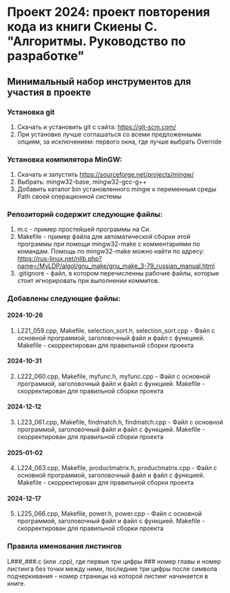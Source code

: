 # Проект 2024: проект повторения кода из книги Скиены С. "Алгоритмы. Руководство по разработке"
## Минимальный набор инструментов для участия в проекте
### Установка git
1. Скачать и установить git c сайта: https://git-scm.com/
2. При установке лучше соглашаться со всеми предложенными опциям, за исключением:
первого окна, где лучше выбрать Override
### Установка компилятора MinGW:

1. Скачать и запустить https://sourceforge.net/projects/mingw/
2. Выбрать: mingw32-base, mingw32-gcc-g++
3. Добавить каталог bin установленного mingw к переменным среды Path своей операционной системы

### Репозиторий содержит следующие файлы:
1. m.c - пример простейшей программы на Си.
2. Makefile - пример файла для автоматической сборки этой программы при помощи mingw32-make с комментариями по командам. Помощь по mingw32-make можно найти по адресу: https://rus-linux.net/nlib.php?name=/MyLDP/algol/gnu_make/gnu_make_3-79_russian_manual.html
3. .gitignore - файл, в котором перечисленны рабочие файлы, которые стоит игнорировать при выполнении коммитов.

### Добавлены следующие файлы:
#### 2024-10-26
1.  L221_059.cpp, Makefile, selection_sort.h, selection_sort.cpp - Файл с основной программой, заголовочный файл и файл с функцией. Makefile - скорректирован для правильной сборки проекта
#### 2024-10-31
2. L222_060.cpp, Makefile, myfunc.h, myfunc.cpp - Файл с основной программой, заголовочный файл и файл с функцией. Makefile - скорректирован для правильной сборки проекта
#### 2024-12-12
3. L223_061.cpp, Makefile, findmatch.h, findmatch.cpp - Файл с основной программой, заголовочный файл и файл с функцией. Makefile - скорректирован для правильной сборки проекта
#### 2025-01-02
4. L224_063.cpp, Makefile, productmatrix.h, productmatrix.cpp - Файл с основной программой, заголовочный файл и файл с функцией. Makefile - скорректирован для правильной сборки проекта
#### 2024-12-17
5. L225_066.cpp, Makefile, power.h, power.cpp - Файл с основной программой, заголовочный файл и файл с функцией. Makefile - скорректирован для правильной сборки проекта

### Правила именования листингов
L###_###.c (или .cpp), где первые три цифры ### номер главы и номер листинга без точки между ними, последние три цифры после символа подчеркивания - номер страницы на которой листинг начинается в книге. 
